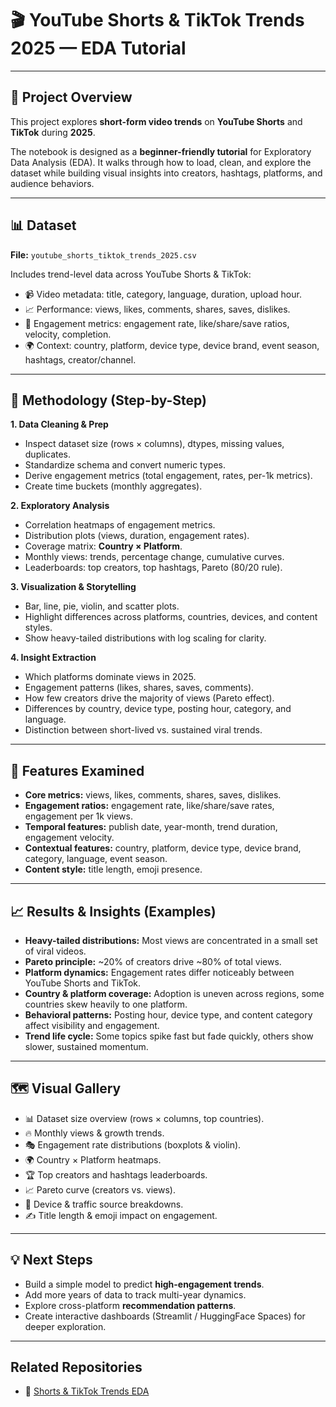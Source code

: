 # 🎬 YouTube Shorts & TikTok Trends 2025 — EDA Tutorial  

---

## 📌 Project Overview  
This project explores **short-form video trends** on **YouTube Shorts** and **TikTok** during **2025**.  

The notebook is designed as a **beginner-friendly tutorial** for Exploratory Data Analysis (EDA). It walks through how to load, clean, and explore the dataset while building visual insights into creators, hashtags, platforms, and audience behaviors.  

---

## 📊 Dataset  
**File:** `youtube_shorts_tiktok_trends_2025.csv`  

Includes trend-level data across YouTube Shorts & TikTok:  
- 📹 Video metadata: title, category, language, duration, upload hour.  
- 📈 Performance: views, likes, comments, shares, saves, dislikes.  
- 🔄 Engagement metrics: engagement rate, like/share/save ratios, velocity, completion.  
- 🌍 Context: country, platform, device type, device brand, event season, hashtags, creator/channel.  

---

## 🔧 Methodology (Step-by-Step)  

**1. Data Cleaning & Prep**  
- Inspect dataset size (rows × columns), dtypes, missing values, duplicates.  
- Standardize schema and convert numeric types.  
- Derive engagement metrics (total engagement, rates, per-1k metrics).  
- Create time buckets (monthly aggregates).  

**2. Exploratory Analysis**  
- Correlation heatmaps of engagement metrics.  
- Distribution plots (views, duration, engagement rates).  
- Coverage matrix: **Country × Platform**.  
- Monthly views: trends, percentage change, cumulative curves.  
- Leaderboards: top creators, top hashtags, Pareto (80/20 rule).  

**3. Visualization & Storytelling**  
- Bar, line, pie, violin, and scatter plots.  
- Highlight differences across platforms, countries, devices, and content styles.  
- Show heavy-tailed distributions with log scaling for clarity.  

**4. Insight Extraction**  
- Which platforms dominate views in 2025.  
- Engagement patterns (likes, shares, saves, comments).  
- How few creators drive the majority of views (Pareto effect).  
- Differences by country, device type, posting hour, category, and language.  
- Distinction between short-lived vs. sustained viral trends.  

---

## 🧠 Features Examined  
- **Core metrics:** views, likes, comments, shares, saves, dislikes.  
- **Engagement ratios:** engagement rate, like/share/save rates, engagement per 1k views.  
- **Temporal features:** publish date, year-month, trend duration, engagement velocity.  
- **Contextual features:** country, platform, device type, device brand, category, language, event season.  
- **Content style:** title length, emoji presence.  

---

## 📈 Results & Insights (Examples)  
- **Heavy-tailed distributions:** Most views are concentrated in a small set of viral videos.  
- **Pareto principle:** ~20% of creators drive ~80% of total views.  
- **Platform dynamics:** Engagement rates differ noticeably between YouTube Shorts and TikTok.  
- **Country & platform coverage:** Adoption is uneven across regions, some countries skew heavily to one platform.  
- **Behavioral patterns:** Posting hour, device type, and content category affect visibility and engagement.  
- **Trend life cycle:** Some topics spike fast but fade quickly, others show slower, sustained momentum.  

---

## 🗺️ Visual Gallery  
- 📊 Dataset size overview (rows × columns, top countries).  
- 🔥 Monthly views & growth trends.  
- 🎭 Engagement rate distributions (boxplots & violin).  
- 🌍 Country × Platform heatmaps.  
- 🏆 Top creators and hashtags leaderboards.  
- 📈 Pareto curve (creators vs. views).  
- 📱 Device & traffic source breakdowns.  
- ✍️ Title length & emoji impact on engagement.  

---

## 💡 Next Steps  
- Build a simple model to predict **high-engagement trends**.  
- Add more years of data to track multi-year dynamics.  
- Explore cross-platform **recommendation patterns**.  
- Create interactive dashboards (Streamlit / HuggingFace Spaces) for deeper exploration.  

---

## Related Repositories
- 📂 [Shorts & TikTok Trends EDA](https://github.com/tarekmasryo/shorts-tiktok-trends-dataset)


